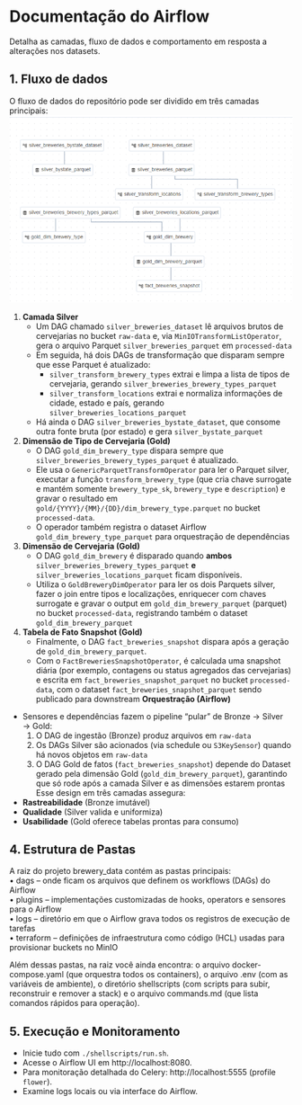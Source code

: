 # Documentação do Airflow

Detalha as camadas, fluxo de dados e comportamento em resposta a alterações nos datasets.

## 1. Fluxo de dados

O fluxo de dados do repositório pode ser dividido em três camadas principais:
![Fluxo datasets airflow](./img/airflow_datasets.png)

1. **Camada Silver**
    - Um DAG chamado `silver_breweries_dataset` lê arquivos brutos de cervejarias no bucket `raw-data` e, via `MinIOTransformListOperator`, gera o arquivo Parquet `silver_breweries_parquet` em `processed-data` 
    - Em seguida, há dois DAGs de transformação que disparam sempre que esse Parquet é atualizado:
        - `silver_transform_brewery_types` extrai e limpa a lista de tipos de cervejaria, gerando `silver_breweries_brewery_types_parquet`
        - `silver_transform_locations` extrai e normaliza informações de cidade, estado e país, gerando `silver_breweries_locations_parquet`            
    - Há ainda o DAG `silver_breweries_bystate_dataset`, que consome outra fonte bruta (por estado) e gera `silver_bystate_parquet`         
2. **Dimensão de Tipo de Cervejaria (Gold)**
    - O DAG `gold_dim_brewery_type` dispara sempre que `silver_breweries_brewery_types_parquet` é atualizado.
    - Ele usa o `GenericParquetTransformOperator` para ler o Parquet silver, executar a função `transform_brewery_type` (que cria chave surrogate e mantém somente `brewery_type_sk`, `brewery_type` e `description`) e gravar o resultado em `gold/{YYYY}/{MM}/{DD}/dim_brewery_type.parquet` no bucket `processed-data`.
    - O operador também registra o dataset Airflow `gold_dim_brewery_type_parquet` para orquestração de dependências 
3. **Dimensão de Cervejaria (Gold)**
    - O DAG `gold_dim_brewery` é disparado quando **ambos** `silver_breweries_brewery_types_parquet` **e** `silver_breweries_locations_parquet` ficam disponíveis.
    - Utiliza o `GoldBreweryDimOperator` para ler os dois Parquets silver, fazer o join entre tipos e localizações, enriquecer com chaves surrogate e gravar o output em `gold_dim_brewery_parquet` (parquet) no bucket `processed-data`, registrando também o dataset `gold_dim_brewery_parquet` 
4. **Tabela de Fato Snapshot (Gold)**
    - Finalmente, o DAG `fact_breweries_snapshot` dispara após a geração de `gold_dim_brewery_parquet`.
    - Com o `FactBreweriesSnapshotOperator`, é calculada uma snapshot diária (por exemplo, contagens ou status agregados das cervejarias) e escrita em `fact_breweries_snapshot_parquet` no bucket `processed-data`, com o dataset `fact_breweries_snapshot_parquet` sendo publicado para downstream 
**Orquestração (Airflow)**
- Sensores e dependências fazem o pipeline “pular” de Bronze → Silver → Gold:
    1. O DAG de ingestão (Bronze) produz arquivos em `raw-data`
    2. Os DAGs Silver são acionados (via schedule ou `S3KeySensor`) quando há novos objetos em `raw-data`
    3. O DAG Gold de fatos (`fact_breweries_snapshot`) depende do Dataset gerado pela dimensão Gold (`gold_dim_brewery_parquet`), garantindo que só rode após a camada Silver e as dimensões estarem prontas 
Esse design em três camadas assegura:
- **Rastreabilidade** (Bronze imutável)
- **Qualidade** (Silver valida e uniformiza)
- **Usabilidade** (Gold oferece tabelas prontas para consumo)

## 4. Estrutura de Pastas
A raiz do projeto brewery_data contém as pastas principais:  
• dags – onde ficam os arquivos que definem os workflows (DAGs) do Airflow  
• plugins – implementações customizadas de hooks, operators e sensores para o Airflow  
• logs – diretório em que o Airflow grava todos os registros de execução de tarefas  
• terraform – definições de infraestrutura como código (HCL) usadas para provisionar buckets no MinIO

Além dessas pastas, na raiz você ainda encontra: o arquivo docker-compose.yaml (que orquestra todos os containers), o arquivo .env (com as variáveis de ambiente), o diretório shellscripts (com scripts para subir, reconstruir e remover a stack) e o arquivo commands.md (que lista comandos rápidos para operação).
## 5. Execução e Monitoramento

- Inicie tudo com `./shellscripts/run.sh`.  
- Acesse o Airflow UI em http://localhost:8080.  
- Para monitoração detalhada do Celery: http://localhost:5555 (profile `flower`).  
- Examine logs locais ou via interface do Airflow.